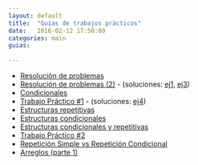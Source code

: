 ```yaml
---
layout: default
title:  "Guías de trabajos prácticos"
date:   2016-02-12 17:50:00
categories: main
guias:
	
---
```




* [Resolución de problemas](files/01-ej_intro.pdf)
* [Resolución de problemas (2)](files/02-ej_intro_2.pdf) - (soluciones: [ej1](soluciones/hipotenusa.cpp), [ej3](soluciones/moto.cpp))
* [Condicionales](files/03-condicionales.pdf)
* [Trabajo Práctico #1](files/04-TP1-EstSecuenciales.pdf) - (soluciones: [ej4](soluciones/vuelto.cpp))
* [Estructuras repetitivas](files/05-est-repetitivas.pdf)
* [Estructuras condicionales](files/06-condicionales.pdf)
* [Estructuras condicionales y repetitivas](files/07-condicionales-repetitivas.pdf)
* [Trabajo Práctico #2](files/08-TP2.pdf)
* [Repetición Simple vs Repetición Condicional](files/09-rep-simple-y-rep-condicional.pdf)
* [Arreglos (parte 1)](files/10-arreglos_1.pdf)
